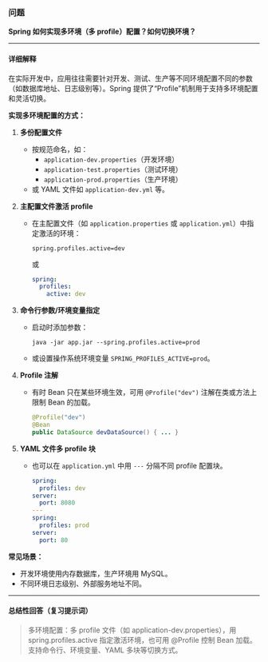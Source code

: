 ### 问题

**Spring 如何实现多环境（多 profile）配置？如何切换环境？**

---

#### 详细解释

在实际开发中，应用往往需要针对开发、测试、生产等不同环境配置不同的参数（如数据库地址、日志级别等）。Spring 提供了“Profile”机制用于支持多环境配置和灵活切换。

**实现多环境配置的方式：**

1. **多份配置文件**
   - 按规范命名，如：
     - `application-dev.properties`（开发环境）
     - `application-test.properties`（测试环境）
     - `application-prod.properties`（生产环境）
   - 或 YAML 文件如 `application-dev.yml` 等。

2. **主配置文件激活 profile**
   - 在主配置文件（如 `application.properties` 或 `application.yml`）中指定激活的环境：
     ```properties
     spring.profiles.active=dev
     ```
     或
     ```yaml
     spring:
       profiles:
         active: dev
     ```

3. **命令行参数/环境变量指定**
   - 启动时添加参数：
     ```
     java -jar app.jar --spring.profiles.active=prod
     ```
   - 或设置操作系统环境变量 `SPRING_PROFILES_ACTIVE=prod`。

4. **Profile 注解**
   - 有时 Bean 只在某些环境生效，可用 `@Profile("dev")` 注解在类或方法上限制 Bean 的加载。

     ```java
     @Profile("dev")
     @Bean
     public DataSource devDataSource() { ... }
     ```

5. **YAML 文件多 profile 块**
   - 也可以在 `application.yml` 中用 `---` 分隔不同 profile 配置块。

     ```yaml
     spring:
       profiles: dev
     server:
       port: 8080
     ---
     spring:
       profiles: prod
     server:
       port: 80
     ```

**常见场景：**
- 开发环境使用内存数据库，生产环境用 MySQL。
- 不同环境日志级别、外部服务地址不同。

---

#### 总结性回答（复习提示词）

> 多环境配置：多 profile 文件（如 application-dev.properties），用 spring.profiles.active 指定激活环境，也可用 @Profile 控制 Bean 加载。支持命令行、环境变量、YAML 多块等切换方式。
